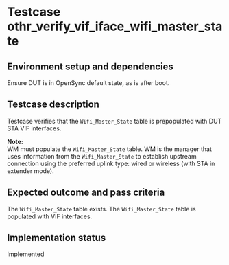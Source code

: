 # Testcase othr_verify_vif_iface_wifi_master_state

## Environment setup and dependencies

Ensure DUT is in OpenSync default state, as is after boot.

## Testcase description

Testcase verifies that the `Wifi_Master_State` table is prepopulated with DUT STA VIF interfaces.

**Note:**\
WM must populate the `Wifi_Master_State` table. WM is the manager that uses information from the
`Wifi_Master_State` to establish upstream connection using the preferred uplink type: wired or wireless (with STA in
extender mode).

## Expected outcome and pass criteria

The `Wifi_Master_State` table exists. The `Wifi_Master_State` table is populated with VIF interfaces.

## Implementation status

Implemented
